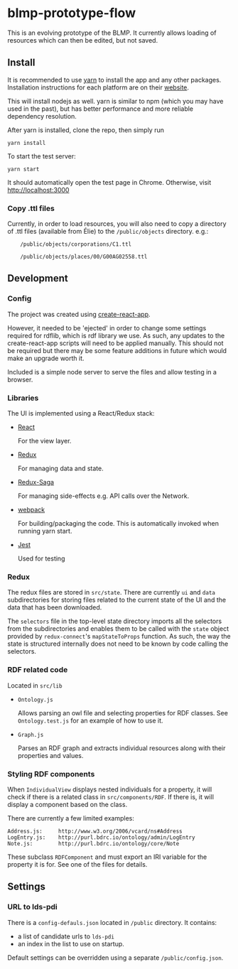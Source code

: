 # blmp-prototype-flow

This is an evolving prototype of the BLMP. It currently allows loading of resources which can then be edited, but not saved.

## Install

It is recommended to use [yarn](https://yarnpkg.com/) to install the app and any other packages. Installation instructions for each platform are on their [website](https://yarnpkg.com/lang/en/docs/install/).

This will install nodejs as well. yarn is similar to npm (which you may have used in the past), but has better performance and more reliable dependency resolution.

After yarn is installed, clone the repo, then simply run

    yarn install

To start the test server:

    yarn start

It should automatically open the test page in Chrome. Otherwise, visit <http://localhost:3000>

### Copy .ttl files

Currently, in order to load resources, you will also need to copy a directory of .ttl files (available from Élie) to the `/public/objects` directory. e.g.:

        /public/objects/corporations/C1.ttl

        /public/objects/places/00/G00AG02558.ttl

## Development

### Config

The project was created using [create-react-app](https://github.com/facebookincubator/create-react-app).

However, it needed to be 'ejected' in order to change some settings required for rdflib, which is rdf library we use. As such, any updates to the create-react-app scripts will need to be applied manually. This should not be required but there may be some feature additions in future which would make an upgrade worth it.

Included is a simple node server to serve the files and allow testing in a browser.

### Libraries

The UI is implemented using a React/Redux stack:

* [React](https://facebook.github.io/react/)

    For the view layer.

* [Redux](http://redux.js.org/)

    For managing data and state.

* [Redux-Saga](https://github.com/redux-saga/redux-saga)

    For managing side-effects e.g. API calls over the Network.

* [webpack](https://webpack.js.org/)

    For building/packaging the code. This is automatically invoked when running yarn start.

* [Jest](https://facebook.github.io/jest/)

    Used for testing

### Redux

The redux files are stored in `src/state`. There are currently `ui` and `data` subdirectories for storing files related to the current state of the UI and the data that has been downloaded.

The `selectors` file in the top-level state directory imports all the selectors from the subdirectories and enables them to be called with the `state` object provided by `redux-connect`'s `mapStateToProps` function. As such, the way the state is structured internally does not need to be known by code calling the selectors.

### RDF related code

Located in `src/lib`

*  `Ontology.js`

    Allows parsing an owl file and selecting properties for RDF classes. See `Ontology.test.js` for an example of how to use it.

* `Graph.js`

    Parses an RDF graph and extracts individual resources along with their properties and values.

### Styling RDF components

When `IndividualView` displays nested individuals for a property, it will check if there is a related class in `src/components/RDF`. If there is, it will display a component based on the class.

There are currently a few limited examples:

    Address.js:     http://www.w3.org/2006/vcard/ns#Address
    LogEntry.js:    http://purl.bdrc.io/ontology/admin/LogEntry
    Note.js:        http://purl.bdrc.io/ontology/core/Note

These subclass `RDFComponent` and must export an IRI variable for the property it is for. See one of the files for details.



## Settings

### URL to lds-pdi

<!--By default, the app will test on startup where lds-pdi is reachable. The first candidate url is `http://localhost:8080`, then it tries `http://localhost:13280` and finally `http://buda1.bdrc.io`.

This automatic setting can be bypassed using a `GET` parameter if needed: `?lds-pdi=...`. For example, `http://localhost:13280?ldspdi=bdrc1.bdrc.io:13280` will use the online `fuseki` server instead of the default `http://localhost:13280`.-->

There is a `config-defauls.json` located in `/public` directory. It contains:
* a list of candidate urls to `lds-pdi`
* an index in the list to use on startup.

Default settings can be overridden using a separate `/public/config.json`.
